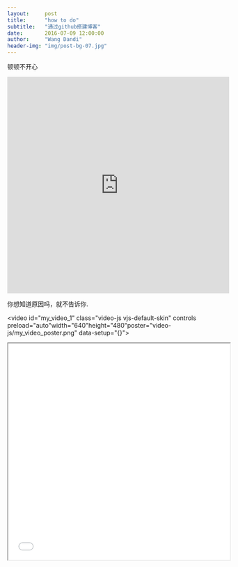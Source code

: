 ```yaml
---
layout:     post
title:      "how to do"
subtitle:   "通过github搭建博客"
date:       2016-07-09 12:00:00
author:     "Wang Dandi"
header-img: "img/post-bg-07.jpg"
---
```



<p>顿顿不开心</p>

<iframe height=498 width=510 src="http://player.youku.com/embed/XMTYzMzA1MTczMg==" frameborder=0 allowfullscreen></iframe>

<p>你想知道原因吗，就不告诉你.</p>

<video id="my_video_1" class="video-js vjs-default-skin" controls    preload="auto"width="640"height="480"poster="video-js/my_video_poster.png"    data-setup="{}">
	<source src="{{ site.baseurl }}/text.mp4" type='video/mp4'> 
</video>

<iframe height=498 width=510 src="{{ site.baseurl }}/text.mp4"></iframe>

<script>
 if (navigator.userAgent.indexOf('Opera') >= 0){
    document.getElementById("videoDiv").innerHTML='<embed src="{{ site.baseurl }}/text.mp4" autostart="true" loop="true" width="640" height="480" >';
    }
</script>
 
<script>
    if (navigator.userAgent.indexOf('MSIE') >= 0){
		document.getElementById("videoDiv").innerHTML='<embed src="{{ site.baseurl }}/text.mp4" autostart="true" loop="true" width="640" height="480" >';
    }
</script>